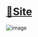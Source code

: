 # [🌌Site](https://collectionastronomia-9ifgyzvda-naph4r.vercel.app)

![image](https://user-images.githubusercontent.com/104214681/196568166-61e61cc6-7b8a-4efc-b928-7d40d441aa9f.png)

